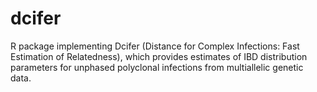 # dcifer
R package implementing Dcifer (Distance for Complex Infections: Fast Estimation of Relatedness), which provides estimates of IBD distribution parameters for unphased polyclonal infections from multiallelic genetic data. 
